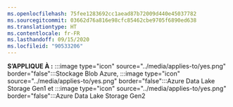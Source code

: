 ```yaml
---
ms.openlocfilehash: 75fee1283692cc1aead87b72009d440e45037782
ms.sourcegitcommit: 03662d76a816e98cfc85462cbe9705f6890ed638
ms.translationtype: HT
ms.contentlocale: fr-FR
ms.lasthandoff: 09/15/2020
ms.locfileid: "90533206"
---
```

<Token>**S’APPLIQUE À :** :::image type="icon" source="../media/applies-to/yes.png" border="false":::Stockage Blob Azure, :::image type="icon" source="../media/applies-to/yes.png" border="false":::Azure Data Lake Storage Gen1 et :::image type="icon" source="../media/applies-to/yes.png" border="false":::Azure Data Lake Storage Gen2</Token> 